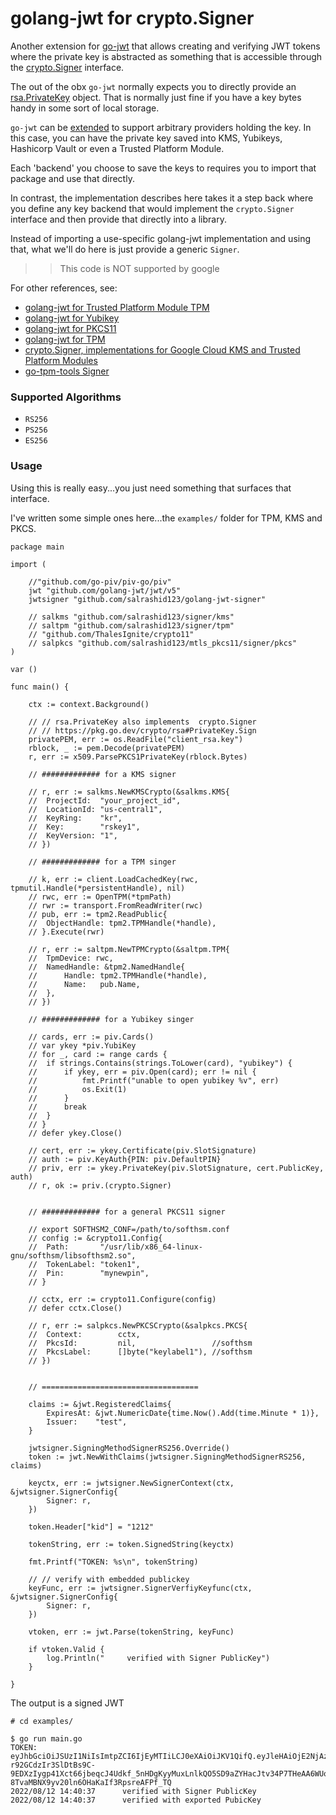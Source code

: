 
# golang-jwt for crypto.Signer

Another extension for [go-jwt](https://github.com/golang-jwt/jwt#extensions) that allows creating and verifying JWT tokens where the private key is abstracted as something that is accessible through the [crypto.Signer](https://pkg.go.dev/crypto#Signer) interface.


The out of the obx `go-jwt` normally expects you to directly provide an [rsa.PrivateKey](https://pkg.go.dev/github.com/golang-jwt/jwt#readme-choosing-a-signing-method) object.  That is normally just fine if you have a key bytes handy in some sort of local storage.  

`go-jwt` can be [extended](https://github.com/golang-jwt/jwt#extensions) to support arbitrary providers holding the key.  In this case, you can have the private key saved into KMS, Yubikeys, Hashicorp Vault or even a Trusted Platform Module.

Each 'backend' you choose to save the keys to requires you to import that package and use that directly.

In contrast, the implementation describes here takes it a step back where you define any key backend that would implement the `crypto.Signer` interface and then provide that directly into a library.  

Instead of importing a use-specific golang-jwt implementation and using that, what we'll do here is just provide a generic `Signer`.


>> This code is NOT supported by google

For other references, see:

* [golang-jwt for Trusted Platform Module TPM](https://github.com/salrashid123/golang-jwt-tpm)
* [golang-jwt for Yubikey](https://github.com/salrashid123/golang-jwt-yubikey)
* [golang-jwt for PKCS11](https://github.com/salrashid123/golang-jwt-pkcs11)
* [golang-jwt for TPM](https://github.com/salrashid123/golang-jwt-tpm)
* [crypto.Signer, implementations for Google Cloud KMS and Trusted Platform Modules](https://github.com/salrashid123/signer)
* [go-tpm-tools Signer](https://pkg.go.dev/github.com/google/go-tpm-tools/client#Key.GetSigner)

### Supported Algorithms

* `RS256`
* `PS256`
* `ES256`

### Usage

Using this is really easy...you just need something that surfaces that interface.

I've written some simple ones here...the `examples/` folder for TPM, KMS and PKCS.

```golang
package main

import (

	//"github.com/go-piv/piv-go/piv"
	jwt "github.com/golang-jwt/jwt/v5"
	jwtsigner "github.com/salrashid123/golang-jwt-signer"

	// salkms "github.com/salrashid123/signer/kms"
	// saltpm "github.com/salrashid123/signer/tpm"
	// "github.com/ThalesIgnite/crypto11"
	// salpkcs "github.com/salrashid123/mtls_pkcs11/signer/pkcs"
)

var ()

func main() {

	ctx := context.Background()

	// // rsa.PrivateKey also implements  crypto.Signer
	// // https://pkg.go.dev/crypto/rsa#PrivateKey.Sign
	privatePEM, err := os.ReadFile("client_rsa.key")
	rblock, _ := pem.Decode(privatePEM)
	r, err := x509.ParsePKCS1PrivateKey(rblock.Bytes)

	// ############# for a KMS signer

	// r, err := salkms.NewKMSCrypto(&salkms.KMS{
	// 	ProjectId:  "your_project_id",
	// 	LocationId: "us-central1",
	// 	KeyRing:    "kr",
	// 	Key:        "rskey1",
	// 	KeyVersion: "1",
	// })

	// ############# for a TPM singer

	// k, err := client.LoadCachedKey(rwc, tpmutil.Handle(*persistentHandle), nil)
	// rwc, err := OpenTPM(*tpmPath)
	// rwr := transport.FromReadWriter(rwc)
	// pub, err := tpm2.ReadPublic{
	// 	ObjectHandle: tpm2.TPMHandle(*handle),
	// }.Execute(rwr)

	// r, err := saltpm.NewTPMCrypto(&saltpm.TPM{
	// 	TpmDevice: rwc,
	// 	NamedHandle: &tpm2.NamedHandle{
	// 		Handle: tpm2.TPMHandle(*handle),
	// 		Name:   pub.Name,
	// 	},
	// })

	// ############# for a Yubikey singer

	// cards, err := piv.Cards()
	// var ykey *piv.YubiKey
	// for _, card := range cards {
	// 	if strings.Contains(strings.ToLower(card), "yubikey") {
	// 		if ykey, err = piv.Open(card); err != nil {
	// 			fmt.Printf("unable to open yubikey %v", err)
	// 			os.Exit(1)
	// 		}
	// 		break
	// 	}
	// }
	// defer ykey.Close()

	// cert, err := ykey.Certificate(piv.SlotSignature)
	// auth := piv.KeyAuth{PIN: piv.DefaultPIN}
	// priv, err := ykey.PrivateKey(piv.SlotSignature, cert.PublicKey, auth)
	// r, ok := priv.(crypto.Signer)


	// ############# for a general PKCS11 signer

	// export SOFTHSM2_CONF=/path/to/softhsm.conf
	// config := &crypto11.Config{
	// 	Path:       "/usr/lib/x86_64-linux-gnu/softhsm/libsofthsm2.so",
	// 	TokenLabel: "token1",
	// 	Pin:        "mynewpin",
	// }

	// cctx, err := crypto11.Configure(config)
	// defer cctx.Close()

	// r, err := salpkcs.NewPKCSCrypto(&salpkcs.PKCS{
	// 	Context:        cctx,
	// 	PkcsId:         nil,                 //softhsm
	// 	PkcsLabel:      []byte("keylabel1"), //softhsm
	// })


	// ===================================

	claims := &jwt.RegisteredClaims{
		ExpiresAt: &jwt.NumericDate{time.Now().Add(time.Minute * 1)},
		Issuer:    "test",
	}

	jwtsigner.SigningMethodSignerRS256.Override()
	token := jwt.NewWithClaims(jwtsigner.SigningMethodSignerRS256, claims)

	keyctx, err := jwtsigner.NewSignerContext(ctx, &jwtsigner.SignerConfig{
		Signer: r,
	})

	token.Header["kid"] = "1212"

	tokenString, err := token.SignedString(keyctx)

	fmt.Printf("TOKEN: %s\n", tokenString)

	// // verify with embedded publickey
	keyFunc, err := jwtsigner.SignerVerfiyKeyfunc(ctx, &jwtsigner.SignerConfig{
		Signer: r,
	})

	vtoken, err := jwt.Parse(tokenString, keyFunc)

	if vtoken.Valid {
		log.Println("     verified with Signer PublicKey")
	}

}
```

The output is a signed JWT

```log
# cd examples/

$ go run main.go 
TOKEN: eyJhbGciOiJSUzI1NiIsImtpZCI6IjEyMTIiLCJ0eXAiOiJKV1QifQ.eyJleHAiOjE2NjAzMjk2OTcsImlzcyI6InRlc3QifQ.jcvMEHXKVAdjgGQM6n7U9y0wkJKIdwCmQu2SNrz67L6G5gN0aGBGVaANcQ4iCJ3BM-r92GCdzIr3SlDtBs9C-9EDXzIygp41Xct66jbeqcJ4Udkf_5nHDgKyyMuxLnlkQO5SD9aZYHacJtv34P7THeAA6WUoVhsTYg5QvE0pDDkWf4PYeADh_gP7wnFha1jjjwMDPWhNyJhxSICBQ4I8s_s8FhWNr_shXqMwYPZj3fEabHbsRAZIEr8Y2nQAsQHAE97rU8CutShsQeY59WkHy04zx2HHbBepM6nnSHqtWFkh12eT4-8TvaMBNX9yv20ln6OHaKaIf3RpsreAFPf_TQ
2022/08/12 14:40:37      verified with Signer PublicKey
2022/08/12 14:40:37      verified with exported PubicKey
```
